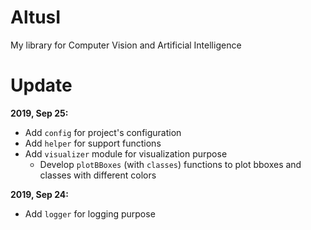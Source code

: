 # AltusI
My library for Computer Vision and Artificial Intelligence

# Update
**2019, Sep 25:**
  - Add `config` for project's configuration
  - Add `helper` for support functions
  - Add `visualizer` module for visualization purpose
    - Develop `plotBBoxes` (with `classes`) functions to plot bboxes and classes with different colors

**2019, Sep 24:**
  - Add `logger` for logging purpose
